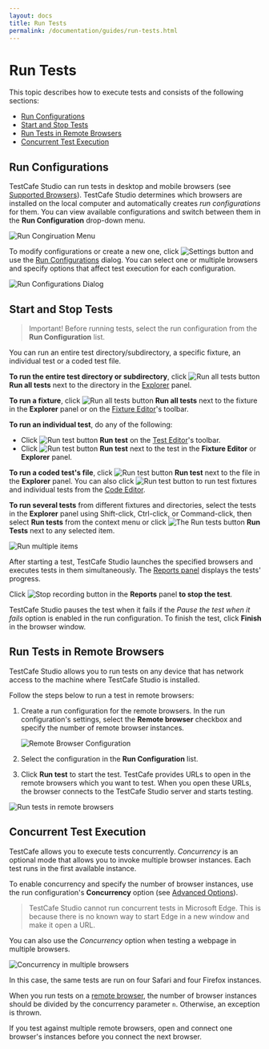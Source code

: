 ```yaml
---
layout: docs
title: Run Tests
permalink: /documentation/guides/run-tests.html
---
```

# Run Tests

This topic describes how to execute tests and consists of the following sections:

* [Run Configurations](#run-configurations)
* [Start and Stop Tests](#start-and-stop-tests)
* [Run Tests in Remote Browsers](#run-tests-in-remote-browsers)
* [Concurrent Test Execution](#concurrent-test-execution)

## Run Configurations

TestCafe Studio can run tests in desktop and mobile browsers (see [Supported Browsers](../../references/supported-browsers.md)). TestCafe Studio determines which browsers are installed on the local computer and automatically creates *run configurations* for them. You can view available configurations and switch between them in the **Run Configuration** drop-down menu.

![Run Congiruation Menu](../../images/guides/run-configuration-list.png)

To modify configurations or create a new one, click ![Settings button](../../images/guides/settings-icon.png) and use the [Run Configurations](../user-interface/run-configurations-dialog.md) dialog. You can select one or multiple browsers and specify options that affect test execution for each configuration.

![Run Configurations Dialog](../../images/guides/run-configurations-dialog.png)

## Start and Stop Tests

> Important! Before running tests, select the run configuration from the **Run Configuration** list.

You can run an entire test directory/subdirectory, a specific fixture, an individual test or a coded test file.

**To run the entire test directory or subdirectory**, click ![Run all tests button](../../images/guides/action-run-icon.png) **Run all tests** next to the directory in the [Explorer](../user-interface/explorer-panel.md) panel.

**To run a fixture**, click ![Run all tests button](../../images/guides/action-run-icon.png) **Run all tests** next to the fixture in the **Explorer** panel or on the [Fixture Editor](../user-interface/fixture-editor.md)'s toolbar.

**To run an individual test**, do any of the following:

* Click ![Run test button](../../images/guides/action-run-icon.png) **Run test** on the [Test Editor](../user-interface/test-editor.md)'s toolbar.
* Click ![Run test button](../../images/guides/action-run-icon.png) **Run test** next to the test in the **Fixture Editor** or **Explorer** panel.

**To run a coded test's file**, click ![Run test button](../../images/guides/action-run-icon.png) **Run test** next to the file in the **Explorer** panel. You can also click ![Run test button](../../images/guides/action-run-icon.png) to run test fixtures and individual tests from the [Code Editor](../user-interface/code-editor.md).

**To run several tests** from different fixtures and directories, select the tests in the **Explorer** panel using Shift-click, Ctrl-click, or Command-click, then select **Run tests** from the context menu or click ![The Run tests button](../../images/user-interface/context-menu/run-tests.png) **Run Tests** next to any selected item.

![Run multiple items](../../images/user-interface/running-multiple-items.png)

After starting a test, TestCafe Studio launches the specified browsers and executes tests in them simultaneously. The [Reports panel](../user-interface/reports-panel.md) displays the tests' progress.

Click ![Stop recording button](../../images/guides/stop-recording-icon.png) in the **Reports** panel **to stop the test**.

TestCafe Studio pauses the test when it fails if the *Pause the test when it fails* option is enabled in the run configuration. To finish the test, click **Finish** in the browser window.

## Run Tests in Remote Browsers

TestCafe Studio allows you to run tests on any device that has network access to the machine where TestCafe Studio is installed.

Follow the steps below to run a test in remote browsers:

1. Create a run configuration for the remote browsers. In the run configuration's settings, select the **Remote browser** checkbox and specify the number of remote browser instances.

    ![Remote Browser Configuration](../../images/guides/remote-browser-configuration.png)

2. Select the configuration in the **Run Configuration** list.
3. Click **Run test** to start the test. TestCafe provides URLs to open in the remote browsers which you want to test. When you open these URLs, the browser connects to the TestCafe Studio server and starts testing.

![Run tests in remote browsers](../../images/guides/running-in-remote-browsers.png)

## Concurrent Test Execution

TestCafe allows you to execute tests concurrently. *Concurrency* is an optional mode that allows you to invoke multiple browser instances. Each test runs in the first available instance.

To enable concurrency and specify the number of browser instances, use the run configuration's **Concurrency** option (see [Advanced Options](../user-interface/run-configurations-dialog.md#advanced-options)).

> TestCafe Studio cannot run concurrent tests in Microsoft Edge. This is because there is no known way to start Edge in a new window and make it open a URL.

You can also use the *Concurrency* option when testing a webpage in multiple browsers.

![Concurrency in multiple browsers](../../images/guides/concurrency-multiple-browsers.png)

In this case, the same tests are run on four Safari and four Firefox instances.

When you run tests on a [remote browser](#run-tests-in-remote-browsers), the number of browser instances should be divided by the concurrency parameter `n`. Otherwise, an exception is thrown.

If you test against multiple remote browsers, open and connect one browser's instances before you connect the next browser.
